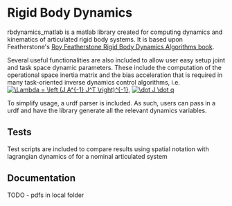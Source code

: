 Rigid Body Dynamics
=====
rbdynamics_matlab is a matlab library created for computing dynamics and kinematics of articulated rigid body systems. It is based upon Featherstone's [Roy Featherstone Rigid Body Dynamics Algorithms book](http://www.springer.com/fr/book/9780387743141).

Several useful functionalities are also included to allow user easy setup joint and task space dynamic parameters. These include the computation of the operational space inertia matrix and the bias acceleration that is required in many task-oriented inverse dynamics control algorithms, i.e. <a href="https://www.codecogs.com/eqnedit.php?latex=\Lambda&space;=&space;\left&space;(J&space;A^{-1}&space;J^T&space;\right)^{-1}" target="_blank"><img src="https://latex.codecogs.com/gif.latex?\Lambda&space;=&space;\left&space;(J&space;A^{-1}&space;J^T&space;\right)^{-1}" title="\Lambda = \left (J A^{-1} J^T \right)^{-1}" /></a>, <a href="https://www.codecogs.com/eqnedit.php?latex=\dot&space;J&space;\dot&space;q" target="_blank"><img src="https://latex.codecogs.com/gif.latex?\dot&space;J&space;\dot&space;q" title="\dot J \dot q" /></a>

To simplify usage, a urdf parser is included. As such, users can pass in a urdf and have the library generate all the relevant dynamics variables.

Tests
-----
Test scripts are included to compare results using spatial notation with lagrangian dynamics of for a nominal articulated system


Documentation
-----
TODO - pdfs in local folder
